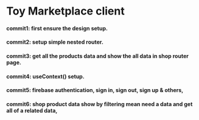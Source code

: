 # Toy Marketplace client

#### commit1: first ensure the design setup.

#### commit2: setup simple nested router.

#### commit3: get all the products data and show the all data in shop router page.

#### commit4: useContext() setup.

#### commit5: firebase authentication, sign in, sign out, sign up & others,

#### commit6: shop product data show by filtering mean need a data and get all of a related data,
